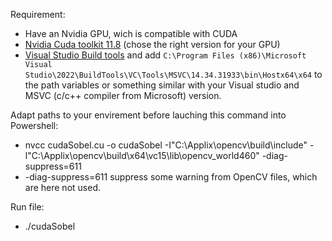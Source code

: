 Requirement:
- Have an Nvidia GPU, wich is compatible with CUDA
- [Nvidia Cuda toolkit 11.8](https://developer.nvidia.com/cuda-11-8-0-download-archive) (chose the right version for your GPU)
- [Visual Studio Build tools](https://visualstudio.microsoft.com/downloads/) and add ``C:\Program Files (x86)\Microsoft Visual Studio\2022\BuildTools\VC\Tools\MSVC\14.34.31933\bin\Hostx64\x64`` to the path variables or something similar with your Visual studio and MSVC (c/c++ compiler from Microsoft) version.

Adapt paths to your envirement before lauching this command into Powershell:
- nvcc cudaSobel.cu -o cudaSobel -I"C:\Applix\opencv\build\include\" -l"C:\Applix\opencv\build\x64\vc15\lib\opencv_world460" -diag-suppress=611 
- -diag-suppress=611  suppress some warning from OpenCV files, which are here not used.

Run file:
- ./cudaSobel